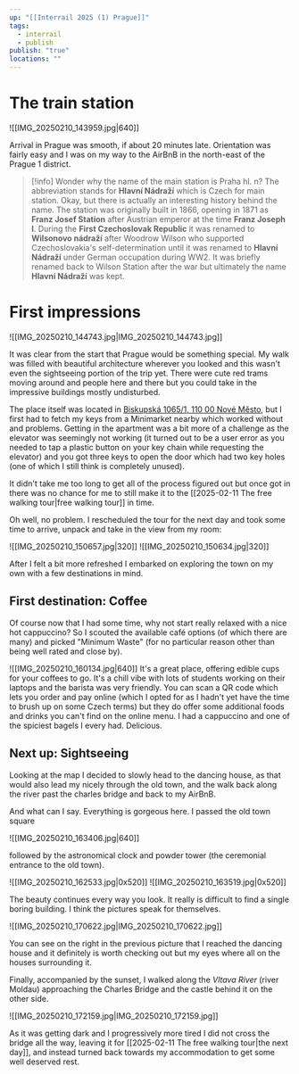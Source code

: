 ```yaml
---
up: "[[Interrail 2025 (1) Prague]]"
tags:
  - interrail
  - publish
publish: "true"
locations: ""
---
```

# The train station

![[IMG_20250210_143959.jpg|640]]

Arrival in Prague was smooth, if about 20 minutes late. Orientation was fairly easy and I was on my way to the AirBnB in the north-east of the Prague 1 district.

> [!info] Wonder why the name of the main station is Praha hl. n?
> The abbreviation stands for **Hlavní Nádraží** which is Czech for main station.
> Okay, but there is actually an interesting history behind the name. The station was originally built in 1866, opening in 1871 as **Franz Josef Station** after Austrian emperor at the time **Franz Joseph I**. During the **First Czechoslovak Republic** it was renamed to **Wilsonovo nádraží** after Woodrow Wilson who supported Czechoslovakia's self-determination until it was renamed to **Hlavní Nádraží** under German occupation during WW2. It was briefly renamed back to Wilson Station after the war but ultimately the name **Hlavní Nádraží** was kept.

# First impressions

![[IMG_20250210_144743.jpg|IMG_20250210_144743.jpg]]

It was clear from the start that Prague would be something special. My walk was filled with beautiful architecture wherever you looked and this wasn't even the sightseeing portion of the trip yet. There were cute red trams moving around and people here and there but you could take in the impressive buildings mostly undisturbed.

The place itself was located in [Biskupská 1065/1, 110 00 Nové Město](geo:50.0902435,14.4347855), but I first had to fetch my keys from a Minimarket nearby which worked without and problems. Getting in the apartment was a bit more of a challenge as the elevator was seemingly not working (it turned out to be a user error as you needed to tap a plastic button on your key chain while requesting the elevator) and you got three keys to open the door which had two key holes (one of which I still think is completely unused).

It didn't take me too long to get all of the process figured out but once got in there was no chance for me to still make it to the [[2025-02-11 The free walking tour|free walking tour]] in time.

Oh well, no problem. I rescheduled the tour for the next day and took some time to arrive, unpack and take in the view from my room:

![[IMG_20250210_150657.jpg|320]]  ![[IMG_20250210_150634.jpg|320]] 

After I felt a bit more refreshed I embarked on exploring the town on my own with a few destinations in mind.

## First destination: Coffee

Of course now that I had some time, why not start really relaxed with a nice hot cappuccino?
So I scouted the available café options (of which there are many) and picked "Minimum Waste" (for no particular reason other than being well rated and close by).

![[IMG_20250210_160134.jpg|640]]
It's a great place, offering edible cups for your coffees to go. It's a chill vibe with lots of students working on their laptops and the barista was very friendly. You can scan a QR code which lets you order and pay online (which I opted for as I hadn't yet have the time to brush up on some Czech terms) but they do offer some additional foods and drinks you can't find on the online menu. I had a cappuccino and one of the spiciest bagels I every had. Delicious.

## Next up: Sightseeing

Looking at the map I decided to slowly head to the dancing house, as that would also lead my nicely through the old town, and the walk back along the river past the charles bridge and back to my AirBnB.

And what can I say. Everything is gorgeous here. I passed the old town square 

![[IMG_20250210_163406.jpg|640]]

followed by the astronomical clock and powder tower (the ceremonial entrance to the old town).

![[IMG_20250210_162533.jpg|0x520]]  ![[IMG_20250210_163519.jpg|0x520]]

The beauty continues every way you look. It really is difficult to find a single boring building. I think the pictures speak for themselves.

![[IMG_20250210_170622.jpg|IMG_20250210_170622.jpg]]

You can see on the right in the previous picture that I reached the dancing house and it definitely is worth checking out but my eyes where all on the houses surrounding it.

Finally, accompanied by the sunset, I walked along the _Vltava River_ (river Moldau) approaching the Charles Bridge and the castle behind it on the other side.

![[IMG_20250210_172159.jpg|IMG_20250210_172159.jpg]]

As it was getting dark and I progressively more tired I did not cross the bridge all the way, leaving it for [[2025-02-11 The free walking tour|the next day]], and instead turned back towards my accommodation to get some well deserved rest.










